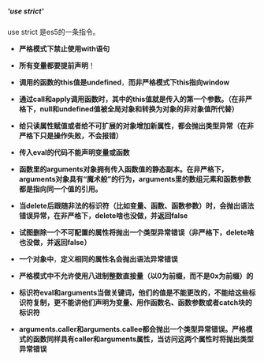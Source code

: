 ##### 'use strict'

use strict 是es5的一条指令。
- **严格模式下禁止使用with语句**

- **所有变量都要提前声明**！

- **调用的函数的this值是undefined**，**而非严格模式下this指向window**

- **通过call和apply调用函数时，其中的this值就是传入的第一个参数。（在非严格下，null和undefined值被全局对象和转换为对象的非对象值所代替）**

- **给只读属性赋值或者给不可扩展的对象增加新属性，都会抛出类型异常（在非严格下只是操作失败，不会报错）**

- **传入eval的代码不能声明变量或函数**

- **函数里的arguments对象拥有传入函数值的静态副本。在非严格下，arguments对象具有“魔术般”的行为，arguments里的数组元素和函数参数都是指向同一个值的引用。**

- **当delete后跟随非法的标识符（比如变量、函数、函数参数）时，会抛出语法错误异常，在非严格下，delete啥也没做，并返回false**
- **试图删除一个不可配置的属性将抛出一个类型异常错误（非严格下，delete啥也没做，并返回false）**

- **一个对象中**，**定义相同的属性名会抛出语法异常错误**

- **严格模式中不允许使用八进制整数直接量（以0为前缀，而不是0x为前缀）的**

- **标识符eval和arguments当做关键词，他们的值是不能更改的，不能给这些标识符复制，更不能讲他们声明为变量、用作函数名、函数参数或者catch块的标识符**
 
- **arguments.caller和arguments.callee都会抛出一个类型异常错误。严格模式的函数同样具有caller和arguments属性，当访问这两个属性时将抛出类型异常错误**